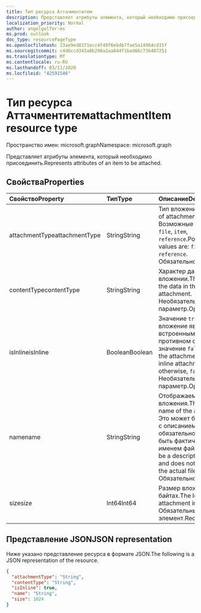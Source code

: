 ```yaml
---
title: Тип ресурса Аттачментитем
description: Представляет атрибуты элемента, который необходимо присоединить.
localization_priority: Normal
author: angelgolfer-ms
ms.prod: outlook
doc_type: resourcePageType
ms.openlocfilehash: 23ae9ed8371ecc4f49f6eb4b7fae5a14964cd15f
ms.sourcegitcommit: c4d6ccd343a6b298a2aa844f1bad66c736487251
ms.translationtype: MT
ms.contentlocale: ru-RU
ms.lasthandoff: 03/11/2020
ms.locfileid: "42591546"
---
```

# <a name="attachmentitem-resource-type"></a><span data-ttu-id="602be-103">Тип ресурса Аттачментитем</span><span class="sxs-lookup"><span data-stu-id="602be-103">attachmentItem resource type</span></span>

<span data-ttu-id="602be-104">Пространство имен: microsoft.graph</span><span class="sxs-lookup"><span data-stu-id="602be-104">Namespace: microsoft.graph</span></span>

<span data-ttu-id="602be-105">Представляет атрибуты элемента, который необходимо присоединить.</span><span class="sxs-lookup"><span data-stu-id="602be-105">Represents attributes of an item to be attached.</span></span>

## <a name="properties"></a><span data-ttu-id="602be-106">Свойства</span><span class="sxs-lookup"><span data-stu-id="602be-106">Properties</span></span>

| <span data-ttu-id="602be-107">Свойство</span><span class="sxs-lookup"><span data-stu-id="602be-107">Property</span></span>     | <span data-ttu-id="602be-108">Тип</span><span class="sxs-lookup"><span data-stu-id="602be-108">Type</span></span>        | <span data-ttu-id="602be-109">Описание</span><span class="sxs-lookup"><span data-stu-id="602be-109">Description</span></span> |
|:-------------|:------------|:------------|
|<span data-ttu-id="602be-110">attachmentType</span><span class="sxs-lookup"><span data-stu-id="602be-110">attachmentType</span></span>|<span data-ttu-id="602be-111">String</span><span class="sxs-lookup"><span data-stu-id="602be-111">String</span></span>| <span data-ttu-id="602be-112">Тип вложения.</span><span class="sxs-lookup"><span data-stu-id="602be-112">The type of attachment.</span></span> <span data-ttu-id="602be-113">Возможные значения: `file`, `item`, `reference`.</span><span class="sxs-lookup"><span data-stu-id="602be-113">Possible values are: `file`, `item`, `reference`.</span></span> <span data-ttu-id="602be-114">Обязательное.</span><span class="sxs-lookup"><span data-stu-id="602be-114">Required.</span></span>|
|<span data-ttu-id="602be-115">contentType</span><span class="sxs-lookup"><span data-stu-id="602be-115">contentType</span></span>|<span data-ttu-id="602be-116">String</span><span class="sxs-lookup"><span data-stu-id="602be-116">String</span></span>|<span data-ttu-id="602be-117">Характер данных во вложении.</span><span class="sxs-lookup"><span data-stu-id="602be-117">The nature of the data in the attachment.</span></span> <span data-ttu-id="602be-118">Необязательный параметр.</span><span class="sxs-lookup"><span data-stu-id="602be-118">Optional.</span></span>|
|<span data-ttu-id="602be-119">isInline</span><span class="sxs-lookup"><span data-stu-id="602be-119">isInline</span></span>|<span data-ttu-id="602be-120">Boolean</span><span class="sxs-lookup"><span data-stu-id="602be-120">Boolean</span></span>|<span data-ttu-id="602be-121">Значение `true`, если вложение является встроенным. В противном случае — значение `false`.</span><span class="sxs-lookup"><span data-stu-id="602be-121">`true` if the attachment is an inline attachment; otherwise, `false`.</span></span> <span data-ttu-id="602be-122">Необязательный параметр.</span><span class="sxs-lookup"><span data-stu-id="602be-122">Optional.</span></span>|
|<span data-ttu-id="602be-123">name</span><span class="sxs-lookup"><span data-stu-id="602be-123">name</span></span>|<span data-ttu-id="602be-124">String</span><span class="sxs-lookup"><span data-stu-id="602be-124">String</span></span>|<span data-ttu-id="602be-125">Отображаемое имя вложения.</span><span class="sxs-lookup"><span data-stu-id="602be-125">The display name of the attachment.</span></span> <span data-ttu-id="602be-126">Это может быть строка с описанием и не обязательно должно быть фактическим именем файла.</span><span class="sxs-lookup"><span data-stu-id="602be-126">This can be a descriptive string and does not have to be the actual file name.</span></span> <span data-ttu-id="602be-127">Обязательно.</span><span class="sxs-lookup"><span data-stu-id="602be-127">Required.</span></span>|
|<span data-ttu-id="602be-128">size</span><span class="sxs-lookup"><span data-stu-id="602be-128">size</span></span>|<span data-ttu-id="602be-129">Int64</span><span class="sxs-lookup"><span data-stu-id="602be-129">Int64</span></span>|<span data-ttu-id="602be-130">Размер вложения в байтах.</span><span class="sxs-lookup"><span data-stu-id="602be-130">The length of the attachment in bytes.</span></span> <span data-ttu-id="602be-131">Обязательный элемент.</span><span class="sxs-lookup"><span data-stu-id="602be-131">Required.</span></span>|

## <a name="json-representation"></a><span data-ttu-id="602be-132">Представление JSON</span><span class="sxs-lookup"><span data-stu-id="602be-132">JSON representation</span></span>

<span data-ttu-id="602be-133">Ниже указано представление ресурса в формате JSON.</span><span class="sxs-lookup"><span data-stu-id="602be-133">The following is a JSON representation of the resource.</span></span>

<!-- {
  "blockType": "resource",
  "optionalProperties": [
    "contentType",
    "isInline"
  ],
  "@odata.type": "microsoft.graph.attachmentItem",
  "baseType": null
}-->

```json
{
  "attachmentType": "String",
  "contentType": "String",
  "isInline": true,
  "name": "String",
  "size": 1024
}
```

<!-- uuid: 16cd6b66-4b1a-43a1-adaf-3a886856ed98
2019-02-04 14:57:30 UTC -->
<!-- {
  "type": "#page.annotation",
  "description": "attachmentItem resource",
  "keywords": "",
  "section": "documentation",
  "tocPath": ""
}-->
